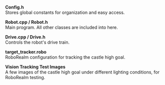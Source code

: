 <strong>Config.h</strong><br/>
Stores global constants for organization and easy access.<br/>

<strong>Robot.cpp / Robot.h</strong><br/>
Main program. All other classes are included into here.<br/>

<strong>Drive.cpp / Drive.h</strong><br/>
Controls the robot's drive train.<br/>

<strong>target_tracker.robo</strong><br/>
RoboRealm configuration for tracking the castle high goal.<br/>

<strong>Vision Tracking Test Images</strong><br/>
A few images of the castle high goal under different lighting conditions, for RoboRealm testing.